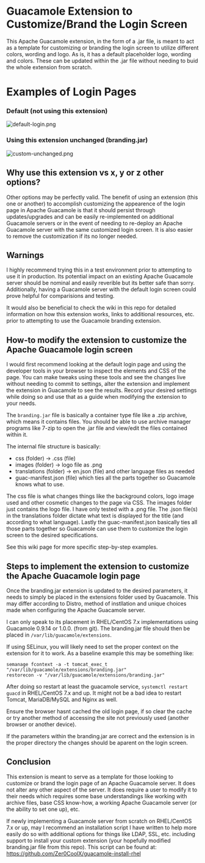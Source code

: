 # Guacamole Extension to Customize/Brand the Login Screen
This Apache Guacamole extension, in the form of a .jar file, is meant to act as a template for customizing or branding the login screen to utilize different colors, wording and logo. As is, it has a default placeholder logo, wording and colors. These can be updated within the .jar file without needing to buid the whole extension from scratch.

# Examples of Login Pages
### Default (not using this extension)
![default-login.png](https://github.com/Zer0CoolX/guacamole-customize-loginscreen-extension/blob/master/demo-resource/guac-default-login.PNG)
### Using this extension unchanged (branding.jar)
![custom-unchanged.png](https://github.com/Zer0CoolX/guacamole-customize-loginscreen-extension/blob/master/demo-resource/guac-cust-unchanged.PNG)

## Why use this extension vs x, y or z other options?
Other options may be perfectly valid. The benefit of using an extension (this one or another) to accomplish customizing the appearence of the login page in Apache Guacamole is that it should persist through updates/upgrades and can be easily re-implemented on additional Guacamole servers or in the event of needing to re-deploy an Apache Guacamole server with the same customized login screen. It is also easier to remove the customization if its no longer needed.

## Warnings
I highly recommend trying this in a test environment prior to attempting to use it in production. Its potential impact on an existing Apache Guacamole server should be nominal and easily reverible but its better safe than sorry. Additionally, having a Guacamole server with the default login screen could prove helpful for comparisions and testing.

It would also be beneficial to check the wiki in this repo for detailed information on how this extension works, links to additional resources, etc. prior to attempting to use the Guacamole branding extension.

## How-to modify the extension to customize the Apache Guacamole login screen
I would first recommend looking at the default login page and using the developer tools in your browser to inspect the elements and CSS of the page. You can make tweaks using these tools and see the changes live without needing to commit to settings, alter the extension and implement the extension in Guacamole to see the results. Record your desired settings while doing so and use that as a guide when modifying the extension to your needs.

The `branding.jar` file is basically a container type file like a .zip archive, which means it contains files. You should be able to use archive manager programs like 7-zip to open the .jar file and view/edit the files contained within it.

The internal file structure is basically:
* css (folder) -> .css (file)
* images (folder) -> logo file as .png
* translations (folder) -> en.json (file) and other language files as needed
* guac-manifest.json (file) which ties all the parts together so Guacamole knows what to use.

The css file is what changes things like the background colors, logo image used and other cosmetic changes to the page via CSS. The images folder just contains the logo file. I have only tested with a .png file. The .json file(s) in the translations folder dictate what text is displayed for the title (and according to what language). Lastly the guac-manifest.json basically ties all those parts together so Guacamole can use them to customize the login screen to the desired specifications.

See this wiki page for more specific step-by-step examples.

## Steps to implement the extension to customize the Apache Guacamole login page
Once the branding.jar extension is updated to the desired parameters, it needs to simply be placed in the extensions folder used by Guacamole. This may differ according to Distro, method of instllation and unique choices made when configuring the Apache Guacamole server.

I can only speak to its placement in RHEL/CentOS 7.x implementations using Guacamole 0.9.14 or 1.0.0. (from git). The branding.jar file should then be placed in `/var/lib/guacamole/extensions`.

If using SELinux, you will likely need to set the proper context on the extension for it to work. As a baseline example this may be something like:
```
semanage fcontext -a -t tomcat_exec_t "/var/lib/guacamole/extensions/branding.jar"
restorecon -v "/var/lib/guacamole/extensions/branding.jar"
```

After doing so restart at least the guacamole service, `systemctl restart guacd` in RHEL/CentOS 7.x and up. It might not be a bad idea to restart Tomcat, MariaDB/MySQL and Nginx as well.

Ensure the browser hasnt cached the old login page, if so clear the cache or try another method of accessing the site not previously used (another browser or another device).

If the parameters within the branding.jar are correct and the extension is in the proper directory the changes should be aparent on the login screen.

## Conclusion
This extension is meant to serve as a template for those looking to customize or brand the login page of an Apache Guacamole server. It does not alter any other aspect of the server. It does require a user to modify it to their needs which requires some base understandings like working with archive files, base CSS know-how, a working Apache Guacamole server (or the ability to set one up), etc.

If newly implementing a Guacamole server from scratch on RHEL/CentOS 7.x or up, may I recommend an installation script I have written to help more easily do so with additional options for things like LDAP, SSL, etc. including support to install your custom extension (your hopefully modified branding.jar file from this repo). This script can be found at:
https://github.com/Zer0CoolX/guacamole-install-rhel
